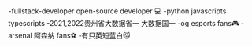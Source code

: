-fullstack-developer open-source developer 💻
-python javascripts typescripts 
-2021,2022贵州省大数据省一 大数据国一
-og esports fans🎮
-arsenal 阿森纳 fans⚽️
-有只英短蓝白🐱
<!---
H0nGzA1/H0nGzA1 is a ✨ special ✨ repository because its `README.md` (this file) appears on your GitHub profile.
You can click the Preview link to take a look at your changes.
--->
